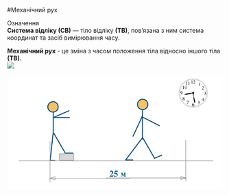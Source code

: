 #Механічний рух

<div class="eoz-wrap">
<span class="eoz">Означення</span>
<div class="eoz-text">
<b>Система вiдлiку (СВ)</b> — тiло вiдлiку <b>(ТВ)</b>, пов’язана з ним система координат
та засiб вимiрювання часу.
<p></p>
<b>Механiчний рух</b> - це змiна з часом положення тiла <p1>вiдносно</p1> iншого тiла <b>(ТВ)<b>.
</div>
</div>

<img src="../images/chapter_1/1.svg" class="image"/>

![Figure 1-1](images/chapter_1/1.svg)



